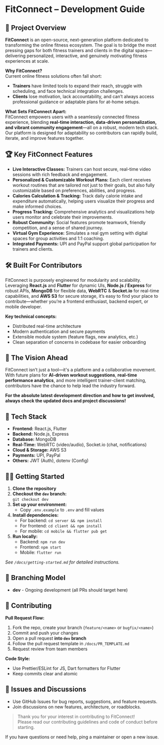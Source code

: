# FitConnect – Development Guide

## 🚀 Project Overview

**FitConnect** is an open-source, next-generation platform dedicated to transforming the online fitness ecosystem. The goal is to bridge the most pressing gaps for both fitness trainers and clients in the digital space—delivering personalized, interactive, and genuinely motivating fitness experiences at scale.

**Why FitConnect?**  
Current online fitness solutions often fall short:
- **Trainers** have limited tools to expand their reach, struggle with scheduling, and face technical integration challenges.
- **Clients** lose motivation, lack accountability, and can’t always access professional guidance or adaptable plans for at-home setups.

**What Sets FitConnect Apart:**  
FitConnect empowers users with a seamlessly connected fitness experience, blending **real-time interaction, data-driven personalization, and vibrant community engagement**—all on a robust, modern tech stack. Our platform is designed for adaptability so contributors can rapidly build, iterate, and improve features together.

## 🏆 Key FitConnect Features

- **Live Interactive Classes:** Trainers can host secure, real-time video sessions with rich feedback and engagement.
- **Personalized & Customizable Workout Plans:** Each client receives workout routines that are tailored not just to their goals, but also fully customizable based on preferences, abilities, and progress.
- **Calories Calculation & Tracking:** Track daily calorie intake and expenditure automatically, helping users visualize their progress and make informed choices.
- **Progress Tracking:** Comprehensive analytics and visualizations help users monitor and celebrate their improvements.
- **Robust Community:** Social features promote teamwork, friendly competition, and a sense of shared journey.
- **Virtual Gym Experience:** Simulates a real gym setting with digital spaces for group activities and 1:1 coaching.
- **Integrated Payments:** UPI and PayPal support global participation for trainers and clients.

## 🛠️ Built For Contributors

FitConnect is purposely engineered for modularity and scalability. Leveraging **React.js** and **Flutter** for dynamic UIs, **Node.js / Express** for robust APIs, **MongoDB** for flexible data, **WebRTC** & **Socket.io** for real-time capabilities, and **AWS S3** for secure storage, it’s easy to find your place to contribute—whether you’re a frontend enthusiast, backend expert, or mobile developer.

**Key technical concepts:**  
- Distributed real-time architecture  
- Modern authentication and secure payments  
- Extensible module system (feature flags, new analytics, etc.)  
- Clean separation of concerns in codebase for easier onboarding

## 🌟 The Vision Ahead

FitConnect isn’t just a tool—it's a platform and a collaborative movement. With future plans for **AI-driven workout suggestions**, **real-time performance analytics**, and more intelligent trainer-client matching, contributors have the chance to help lead the industry forward.

**For the absolute latest development direction and how to get involved, always check the updated docs and project discussions!**

## 🔧 Tech Stack

- **Frontend:** React.js, Flutter
- **Backend:** Node.js, Express
- **Database:** MongoDB
- **Real-Time:** WebRTC (video/audio), Socket.io (chat, notifications)
- **Cloud & Storage:** AWS S3
- **Payments:** UPI, PayPal
- **Others:** JWT (Auth), dotenv (Config)

## 🧑‍💻 Getting Started

1. **Clone the repository**
2. **Checkout the `dev` branch:**  
   `git checkout dev`
3. **Set up your environment:**  
   - Copy `.env.example` to `.env` and fill values
4. **Install dependencies:**  
   - For backend: `cd server && npm install`
   - For frontend: `cd client && npm install`
   - For mobile: `cd mobile && flutter pub get`
5. **Run locally:**  
   - Backend: `npm run dev`
   - Frontend: `npm start`
   - Mobile: `flutter run`

*See `/docs/getting-started.md` for detailed instructions.*

## 🚦 Branching Model

- **dev** - Ongoing development (all PRs should target here)

## 🤝 Contributing

**Pull Request Flow:**
1. Fork the repo, create your branch (`feature/<name>` or `bugfix/<name>`)
2. Commit and push your changes
3. Open a pull request **into `dev` branch**
4. Follow the pull request template in `/docs/PR_TEMPLATE.md`
5. Request review from team members

**Code Style:**  
- Use Prettier/ESLint for JS, Dart formatters for Flutter
- Keep commits clear and atomic

## 📝 Issues and Discussions

- Use GitHub Issues for bug reports, suggestions, and feature requests.
- Join discussions on new features, architecture, or roadblocks.

> Thank you for your interest in contributing to FitConnect!  
> Please read our contributing guidelines and code of conduct before starting.

If you have questions or need help, ping a maintainer or open a new issue.
